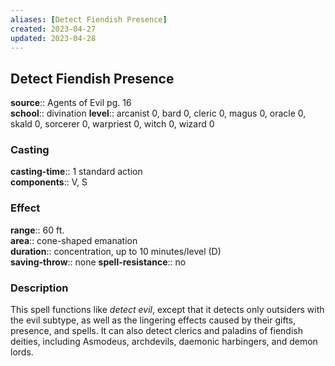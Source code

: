 ```yaml
---
aliases: [Detect Fiendish Presence]
created: 2023-04-27
updated: 2023-04-28
---
```


## Detect Fiendish Presence

**source**:: Agents of Evil pg. 16  
**school**:: divination
**level**:: arcanist 0, bard 0, cleric 0, magus 0, oracle 0, skald 0, sorcerer 0, warpriest 0, witch 0, wizard 0

### Casting

**casting-time**:: 1 standard action  
**components**:: V, S

### Effect

**range**:: 60 ft.  
**area**:: cone-shaped emanation  
**duration**:: concentration, up to 10 minutes/level (D)  
**saving-throw**:: none
**spell-resistance**:: no

### Description

This spell functions like *detect evil*, except that it detects only outsiders with the evil subtype, as well as the lingering effects caused by their gifts, presence, and spells. It can also detect clerics and paladins of fiendish deities, including Asmodeus, archdevils, daemonic harbingers, and demon lords.
